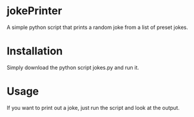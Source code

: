 # jokePrinter

A simple python script that prints a random joke from a list of preset jokes.

# Installation

Simply download the python script jokes.py and run it.

# Usage

If you want to print out a joke, just run the script and look at the output.
